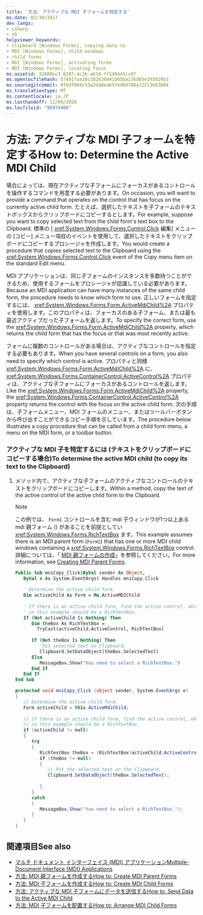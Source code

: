 ```yaml
---
title: '方法: アクティブな MDI 子フォームを特定する'
ms.date: 03/30/2017
dev_langs:
- csharp
- vb
helpviewer_keywords:
- Clipboard [Windows Forms], copying data to
- MDI [Windows Forms], child windows
- child forms
- MDI [Windows Forms], activating forms
- MDI [Windows Forms], locating focus
ms.assetid: 33880ec3-0207-4c2b-a616-ff140443cc0f
ms.openlocfilehash: 57491faa10c182630d41565ba236d65e393929b3
ms.sourcegitcommit: 9f6df084c53a3da0ea657ed0d708a72213683084
ms.translationtype: MT
ms.contentlocale: ja-JP
ms.lasthandoff: 12/09/2020
ms.locfileid: "96974408"
---
```

# <a name="how-to-determine-the-active-mdi-child"></a><span data-ttu-id="a8614-102">方法: アクティブな MDI 子フォームを特定する</span><span class="sxs-lookup"><span data-stu-id="a8614-102">How to: Determine the Active MDI Child</span></span>
<span data-ttu-id="a8614-103">場合によっては、現在アクティブな子フォームにフォーカスがあるコントロールを操作するコマンドを用意する必要があります。</span><span class="sxs-lookup"><span data-stu-id="a8614-103">On occasion, you will want to provide a command that operates on the control that has focus on the currently active child form.</span></span> <span data-ttu-id="a8614-104">たとえば、選択したテキストを子フォームのテキストボックスからクリップボードにコピーするとします。</span><span class="sxs-lookup"><span data-stu-id="a8614-104">For example, suppose you want to copy selected text from the child form's text box to the Clipboard.</span></span> <span data-ttu-id="a8614-105">標準の [ <xref:System.Windows.Forms.Control.Click> 編集] メニューの [コピー] メニュー項目のイベントを使用して、選択したテキストをクリップボードにコピーするプロシージャを作成します。</span><span class="sxs-lookup"><span data-stu-id="a8614-105">You would create a procedure that copies selected text to the Clipboard using the <xref:System.Windows.Forms.Control.Click> event of the Copy menu item on the standard Edit menu.</span></span>  
  
 <span data-ttu-id="a8614-106">MDI アプリケーションは、同じ子フォームのインスタンスを多数持つことができるため、使用するフォームをプロシージャが認識している必要があります。</span><span class="sxs-lookup"><span data-stu-id="a8614-106">Because an MDI application can have many instances of the same child form, the procedure needs to know which form to use.</span></span> <span data-ttu-id="a8614-107">正しいフォームを指定するには、 <xref:System.Windows.Forms.Form.ActiveMdiChild%2A> プロパティを使用します。このプロパティは、フォーカスのある子フォーム、または最も最近アクティブだった子フォームを返します。</span><span class="sxs-lookup"><span data-stu-id="a8614-107">To specify the correct form, use the <xref:System.Windows.Forms.Form.ActiveMdiChild%2A> property, which returns the child form that has the focus or that was most recently active.</span></span>  
  
 <span data-ttu-id="a8614-108">フォームに複数のコントロールがある場合は、アクティブなコントロールを指定する必要もあります。</span><span class="sxs-lookup"><span data-stu-id="a8614-108">When you have several controls on a form, you also need to specify which control is active.</span></span> <span data-ttu-id="a8614-109">プロパティと同様 <xref:System.Windows.Forms.Form.ActiveMdiChild%2A> に、 <xref:System.Windows.Forms.ContainerControl.ActiveControl%2A> プロパティは、アクティブな子フォームにフォーカスがあるコントロールを返します。</span><span class="sxs-lookup"><span data-stu-id="a8614-109">Like the <xref:System.Windows.Forms.Form.ActiveMdiChild%2A> property, the <xref:System.Windows.Forms.ContainerControl.ActiveControl%2A> property returns the control with the focus on the active child form.</span></span> <span data-ttu-id="a8614-110">次の手順は、子フォームメニュー、MDI フォームのメニュー、またはツールバーボタンから呼び出すことができるコピー手順を示しています。</span><span class="sxs-lookup"><span data-stu-id="a8614-110">The procedure below illustrates a copy procedure that can be called from a child form menu, a menu on the MDI form, or a toolbar button.</span></span>  
  
### <a name="to-determine-the-active-mdi-child-to-copy-its-text-to-the-clipboard"></a><span data-ttu-id="a8614-111">アクティブな MDI 子を特定するには (テキストをクリップボードにコピーする場合)</span><span class="sxs-lookup"><span data-stu-id="a8614-111">To determine the active MDI child (to copy its text to the Clipboard)</span></span>  
  
1. <span data-ttu-id="a8614-112">メソッド内で、アクティブな子フォームのアクティブなコントロールのテキストをクリップボードにコピーします。</span><span class="sxs-lookup"><span data-stu-id="a8614-112">Within a method, copy the text of the active control of the active child form to the Clipboard.</span></span>  
  
    > [!NOTE]
    > <span data-ttu-id="a8614-113">この例では、 `Form1` コントロールを含む mdi 子ウィンドウが1つ以上ある mdi 親フォーム () があることを前提としてい <xref:System.Windows.Forms.RichTextBox> ます。</span><span class="sxs-lookup"><span data-stu-id="a8614-113">This example assumes there is an MDI parent form (`Form1`) that has one or more MDI child windows containing a <xref:System.Windows.Forms.RichTextBox> control.</span></span> <span data-ttu-id="a8614-114">詳細については、「 [MDI 親フォームの作成](how-to-create-mdi-parent-forms.md)」を参照してください。</span><span class="sxs-lookup"><span data-stu-id="a8614-114">For more information, see [Creating MDI Parent Forms](how-to-create-mdi-parent-forms.md).</span></span>  
  
    ```vb  
    Public Sub mniCopy_Click(ByVal sender As Object, _  
       ByVal e As System.EventArgs) Handles mniCopy.Click  
  
       ' Determine the active child form.  
       Dim activeChild As Form = Me.ActiveMDIChild  
  
       ' If there is an active child form, find the active control, which  
       ' in this example should be a RichTextBox.  
       If (Not activeChild Is Nothing) Then  
          Dim theBox As RichTextBox = _  
            TryCast(activeChild.ActiveControl, RichTextBox)  
  
          If (Not theBox Is Nothing) Then  
             'Put selected text on Clipboard.  
             Clipboard.SetDataObject(theBox.SelectedText)  
          Else  
             MessageBox.Show("You need to select a RichTextBox.")  
          End If  
       End If  
    End Sub  
    ```  
  
    ```csharp  
    protected void mniCopy_Click (object sender, System.EventArgs e)  
    {  
       // Determine the active child form.  
       Form activeChild = this.ActiveMdiChild;  
  
       // If there is an active child form, find the active control, which  
       // in this example should be a RichTextBox.  
       if (activeChild != null)  
       {
          try  
          {  
             RichTextBox theBox = (RichTextBox)activeChild.ActiveControl;  
             if (theBox != null)  
             {  
                // Put the selected text on the Clipboard.  
                Clipboard.SetDataObject(theBox.SelectedText);  
  
             }  
          }  
          catch  
          {  
             MessageBox.Show("You need to select a RichTextBox.");  
          }  
       }  
    }  
    ```  
  
## <a name="see-also"></a><span data-ttu-id="a8614-115">関連項目</span><span class="sxs-lookup"><span data-stu-id="a8614-115">See also</span></span>

- [<span data-ttu-id="a8614-116">マルチ ドキュメント インターフェイス (MDI) アプリケーション</span><span class="sxs-lookup"><span data-stu-id="a8614-116">Multiple-Document Interface (MDI) Applications</span></span>](multiple-document-interface-mdi-applications.md)
- [<span data-ttu-id="a8614-117">方法: MDI 親フォームを作成する</span><span class="sxs-lookup"><span data-stu-id="a8614-117">How to: Create MDI Parent Forms</span></span>](how-to-create-mdi-parent-forms.md)
- [<span data-ttu-id="a8614-118">方法: MDI 子フォームを作成する</span><span class="sxs-lookup"><span data-stu-id="a8614-118">How to: Create MDI Child Forms</span></span>](how-to-create-mdi-child-forms.md)
- [<span data-ttu-id="a8614-119">方法: アクティブな MDI 子フォームにデータを送信する</span><span class="sxs-lookup"><span data-stu-id="a8614-119">How to: Send Data to the Active MDI Child</span></span>](how-to-send-data-to-the-active-mdi-child.md)
- [<span data-ttu-id="a8614-120">方法: MDI 子フォームを配置する</span><span class="sxs-lookup"><span data-stu-id="a8614-120">How to: Arrange MDI Child Forms</span></span>](how-to-arrange-mdi-child-forms.md)
